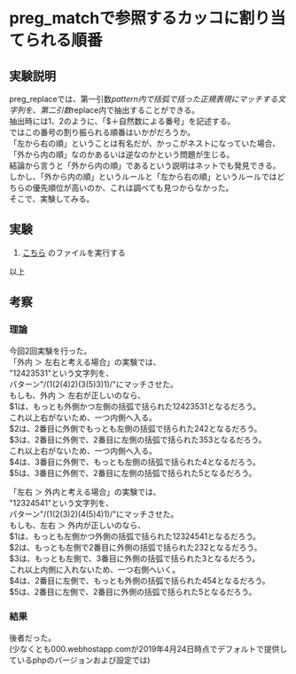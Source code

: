 # preg_matchで参照するカッコに割り当てられる順番

## 実験説明

preg_replaceでは、第一引数$pattern内で括弧で括った正規表現にマッチする文字列を、第二引数$replace内で抽出することができる。  
抽出時には$1、$2のように、「$＋自然数による番号」を記述する。  
ではこの番号の割り振られる順番はいかがだろうか。  
「左から右の順」ということは有名だが、かっこがネストになっていた場合、「外から内の順」なのかあるいは逆なのかという問題が生じる。  
結論から言うと「外から内の順」であるという説明はネットでも発見できる。  
しかし、「外から内の順」というルールと「左から右の順」というルールではどちらの優先順位が高いのか、これは調べても見つからなかった。  
そこで、実験してみる。

## 実験

1. [こちら](test.php) のファイルを実行する  

以上

## 考察

### 理論

今回2回実験を行った。  
「外内 ＞ 左右と考える場合」の実験では、  
"12423531"という文字列を、  
パターン"/(1(2(4)2)(3(5)3)1)/"にマッチさせた。  
もしも、外内 ＞ 左右が正しいのなら、  
$1は、もっとも外側かつ左側の括弧で括られた12423531となるだろう。  
これ以上右がないため、一つ内側へ入る。  
$2は、2番目に外側でもっとも左側の括弧で括られた242となるだろう。  
$3は、2番目に外側で、2番目に左側の括弧で括られた353となるだろう。  
これ以上右がないため、一つ内側へ入る。  
$4は、3番目に外側で、もっとも左側の括弧で括られた4となるだろう。  
$5は、3番目に外側で、2番目に左側の括弧で括られた5となるだろう。  
  
「左右 ＞ 外内と考える場合」の実験では、  
"12324541"という文字列を、  
パターン"/(1(2(3)2)(4(5)4)1)/"にマッチさせた。  
もしも、左右 ＞ 外内が正しいのなら、  
$1は、もっとも左側かつ外側の括弧で括られた12324541となるだろう。  
$2は、もっとも左側で2番目に外側の括弧で括られた232となるだろう。  
$3は、もっとも左側で、3番目に外側の括弧で括られた3となるだろう。  
これ以上内側に入れないため、一つ右側へいく。  
$4は、2番目に左側で、もっとも外側の括弧で括られた454となるだろう。  
$5は、2番目に左側で、2番目に外側の括弧で括られた5となるだろう。  

### 結果
後者だった。  
(少なくとも000.webhostapp.comが2019年4月24日時点でデフォルトで提供しているphpのバージョンおよび設定では)


